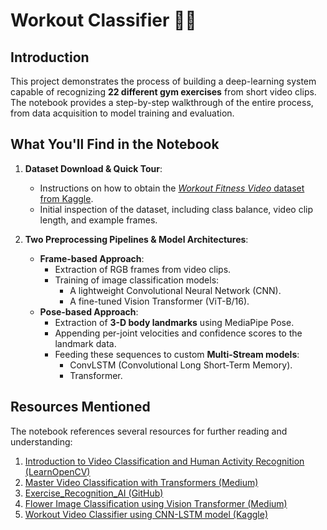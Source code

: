 # Workout Classifier 🏋️‍♀️

## Introduction

This project demonstrates the process of building a deep-learning system capable of recognizing **22 different gym exercises** from short video clips. The notebook provides a step-by-step walkthrough of the entire process, from data acquisition to model training and evaluation.

## What You'll Find in the Notebook

1.  **Dataset Download & Quick Tour**:
    * Instructions on how to obtain the [*Workout Fitness Video* dataset from Kaggle](https://www.kaggle.com/datasets/hasyimabdillah/workoutfitness-video).
    * Initial inspection of the dataset, including class balance, video clip length, and example frames.

2.  **Two Preprocessing Pipelines & Model Architectures**:
    * **Frame-based Approach**:
        * Extraction of RGB frames from video clips.
        * Training of image classification models:
            * A lightweight Convolutional Neural Network (CNN).
            * A fine-tuned Vision Transformer (ViT-B/16).
    * **Pose-based Approach**:
        * Extraction of **3-D body landmarks** using MediaPipe Pose.
        * Appending per-joint velocities and confidence scores to the landmark data.
        * Feeding these sequences to custom **Multi-Stream models**:
            * ConvLSTM (Convolutional Long Short-Term Memory).
            * Transformer.

## Resources Mentioned

The notebook references several resources for further reading and understanding:
1.  [Introduction to Video Classification and Human Activity Recognition (LearnOpenCV)](https://learnopencv.com/introduction-to-video-classification-and-human-activity-recognition/)
2.  [Master Video Classification with Transformers (Medium)](https://medium.com/@iitkarthik/master-video-classification-with-transformers-train-a-hybrid-transformer-classifier-ce654e52cfc8)
3.  [Exercise\_Recognition\_AI (GitHub)](https://github.com/chrisprasanna/Exercise_Recognition_AI/blob/main/ExerciseDecoder.ipynb)
4.  [Flower Image Classification using Vision Transformer (Medium)](https://medium.com/@sanjay_dutta/flower-image-classification-using-vision-transformer-vit-50b71694cda3)
5.  [Workout Video Classifier using CNN-LSTM model (Kaggle)](https://www.kaggle.com/code/ezerelbaz/workout-video-classifier-usinng-cnn-lstm-model)

